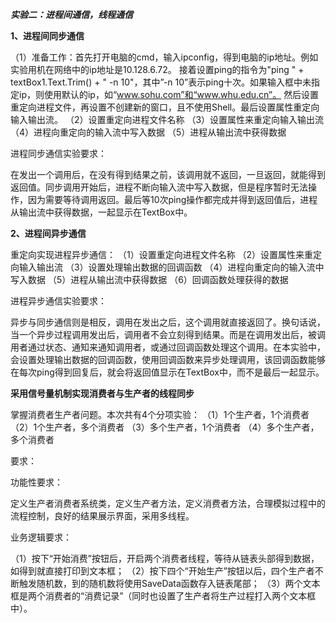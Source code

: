 ***实验二：进程间通信，线程通信***

**1、进程间同步通信**

（1）准备工作：首先打开电脑的cmd，输入ipconfig，得到电脑的ip地址。例如实验用机在网络中的ip地址是10.128.6.72。 接着设置ping的指令为"ping " + textBox1.Text.Trim() + " -n 10"，其中”-n 10”表示ping十次。如果输入框中未指定ip，则使用默认的ip，如“www.sohu.com”和“www.whu.edu.cn”。	然后设置重定向进程文件，再设置不创建新的窗口，且不使用Shell。最后设置属性重定向输入输出流。
（2）设置重定向进程文件名称
（3）设置属性来重定向输入输出流
（4）进程向重定向的输入流中写入数据
（5）进程从输出流中获得数据

进程同步通信实验要求：

在发出一个调用后，在没有得到结果之前，该调用就不返回，一旦返回，就能得到返回值。同步调用开始后，进程不断向输入流中写入数据，但是程序暂时无法操作，因为需要等待调用返回。最后等10次ping操作都完成并得到返回值后，进程从输出流中获得数据，一起显示在TextBox中。

**2、进程间异步通信**

重定向实现进程异步通信：
（1）设置重定向进程文件名称
（2）设置属性来重定向输入输出流
（3）设置处理输出数据的回调函数
（4）进程向重定向的输入流中写入数据
（5）进程从输出流中获得数据
（6）回调函数处理获得的数据

进程异步通信实验要求：

异步与同步通信则是相反，调用在发出之后，这个调用就直接返回了。换句话说，当一个异步过程调用发出后，调用者不会立刻得到结果。而是在调用发出后，被调用者通过状态、通知来通知调用者，或通过回调函数处理这个调用。在本实验中，会设置处理输出数据的回调函数，使用回调函数来异步处理调用，该回调函数能够在每次ping得到回复后，就会将返回值显示在TextBox中，而不是最后一起显示。

**采用信号量机制实现消费者与生产者的线程同步**

掌握消费者生产者问题。本次共有4个分项实验：
（1）1个生产者，1个消费者
（2）1个生产者，多个消费者
（3）多个生产者，1个消费者
（4）多个生产者，多个消费者

要求：

功能性要求：

定义生产者消费者系统类，定义生产者方法，定义消费者方法，合理模拟过程中的流程控制，良好的结果展示界面，采用多线程。

业务逻辑要求：

（1）按下“开始消费”按钮后，开启两个消费者线程，等待从链表头部得到数据，如得到就直接打印到文本框；
（2）按下四个“开始生产”按钮以后，四个生产者不断触发随机数，到的随机数将使用SaveData函数存入链表尾部；
（3）两个文本框是两个消费者的“消费记录”（同时也设置了生产者将生产过程打入两个文本框中）。
